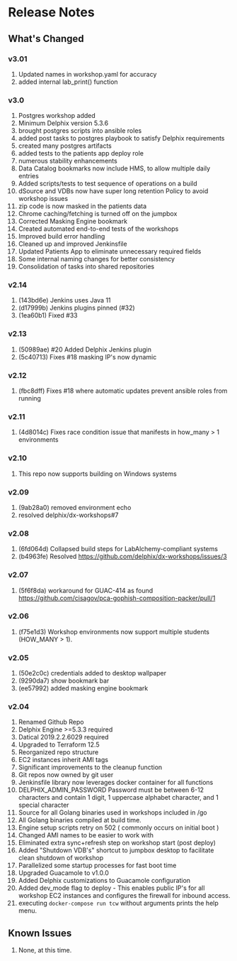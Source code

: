 # Release Notes

## What's Changed

### v3.01
1. Updated names in workshop.yaml for accuracy
2. added internal lab_print() function

### v3.0
1. Postgres workshop added
2. Minimum Delphix version 5.3.6
3. brought postgres scripts into ansible roles
4. added post tasks to postgres playbook to satisfy Delphix requirements
5. created many postgres artifacts
6. added tests to the patients app deploy role
7. numerous stability enhancements
8. Data Catalog bookmarks now include HMS, to allow multiple daily entries
9. Added scripts/tests to test sequence of operations on a build
10. dSource and VDBs now have super long retention Policy to avoid workshop issues
11. zip code is now masked in the patients data
12. Chrome caching/fetching is turned off on the jumpbox
13. Corrected Masking Engine bookmark
14. Created automated end-to-end tests of the workshops
15. Improved build error handling
16. Cleaned up and improved Jenkinsfile
17. Updated Patients App to eliminate unnecessary required fields
18. Some internal naming changes for better consistency
19. Consolidation of tasks into shared repositories

### v2.14

1. (143bd6e) Jenkins uses Java 11
2. (d17999b) Jenkins plugins pinned (#32)
3. (1ea60b1) Fixed #33

### v2.13

1. (50989ae) #20 Added Delphix Jenkins plugin
2. (5c40713) Fixes #18 masking IP's now dynamic

### v2.12

1. (fbc8dff) Fixes #18 where automatic updates prevent ansible roles from running 

### v2.11
1. (4d8014c) Fixes race condition issue that manifests in how_many > 1 environments

### v2.10
1. This repo now supports building on Windows systems

### v2.09
1. (9ab28a0) removed environment echo
2. resolved delphix/dx-workshops#7

### v2.08

1. (6fd064d) Collapsed build steps for LabAlchemy-compliant systems
2. (b4963fe) Resolved https://github.com/delphix/dx-workshops/issues/3

### v2.07

1. (5f6f8da) workaround for GUAC-414 as found https://github.com/cisagov/pca-gophish-composition-packer/pull/1

### v2.06

1. (f75e1d3) Workshop environments now support multiple students (HOW_MANY > 1).

### v2.05

1. (50e2c0c) credentials added to desktop wallpaper
2. (9290da7) show bookmark bar
3. (ee57992) added masking engine bookmark

### v2.04

1. Renamed Github Repo
2. Delphix Engine >=5.3.3 required
3. Datical 2019.2.2.6029 required
4. Upgraded to Terraform 12.5
5. Reorganized repo structure
6. EC2 instances inherit AMI tags
7. Significant improvements to the cleanup function
8. Git repos now owned by git user
9.  Jenkinsfile library now leverages docker container for all functions
10. DELPHIX_ADMIN_PASSWORD Password must be between 6-12 characters and contain 1 digit, 1 uppercase alphabet character, and 1 special character
11. Source for all Golang binaries used in workshops included in /go
12. All Golang binaries compiled at build time.
13. Engine setup scripts retry on 502 ( commonly occurs on initial boot )
14. Changed AMI names to be easier to work with
15. Eliminated extra sync+refresh step on workshop start (post deploy)
16. Added "Shutdown VDB's" shortcut to jumpbox desktop to facilitate clean shutdown of workshop
17. Parallelized some startup processes for fast boot time
18. Upgraded Guacamole to v1.0.0
19. Added Delphix customizations to Guacamole configuration
20. Added dev_mode flag to deploy - This enables public IP's for all workshop EC2 instances and configures the firewall for inbound access.
21. executing `docker-compose run tcw` without arguments prints the help menu.

## Known Issues

1. None, at this time.
